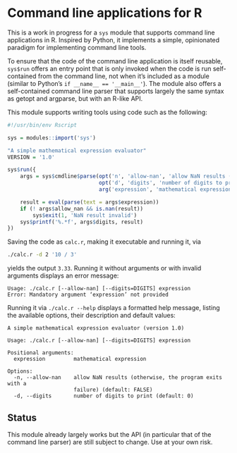 # Command line applications for R



This is a work in progress for a `sys` module that supports command line
applications in R. Inspired by Python, it implements a simple, opinionated
paradigm for implementing command line tools.

To ensure that the code of the command line application is itself reusable,
`sys$run` offers an entry point that is only invoked when the code is run
self-contained from the command line, not when it’s included as a module
(similar to Python’s `if __name__ == '__main__'`). The module also offers a
self-contained command line parser that supports largely the same syntax as
getopt and argparse, but with an R-like API.

This module supports writing tools using code such as the following:


```r
#!/usr/bin/env Rscript

sys = modules::import('sys')

"A simple mathematical expression evaluator"
VERSION = '1.0'

sys$run({
    args = sys$cmdline$parse(opt('n', 'allow-nan', 'allow NaN results (otherwise, the program exits with a failure)', FALSE),
                             opt('d', 'digits', 'number of digits to print', 0),
                             arg('expression', 'mathematical expression'))

    result = eval(parse(text = args$expression))
    if (! args$allow_nan && is.nan(result))
        sys$exit(1, 'NaN result invalid')
    sys$printf('%.*f', args$digits, result)
})
```

Saving the code as `calc.r`, making it executable and running it,
via

```bash
./calc.r -d 2 '10 / 3'
```

yields the output `3.33`. Running it without
arguments or with invalid arguments displays an error message:

```
Usage: ./calc.r [--allow-nan] [--digits=DIGITS] expression
Error: Mandatory argument ‘expression’ not provided
```

Running it via `./calc.r --help` displays a formatted help message, listing the
available options, their description and default values:

```
A simple mathematical expression evaluator (version 1.0)

Usage: ./calc.r [--allow-nan] [--digits=DIGITS] expression

Positional arguments:
  expression         mathematical expression

Options:
  -n, --allow-nan    allow NaN results (otherwise, the program exits with a
                     failure) (default: FALSE)
  -d, --digits       number of digits to print (default: 0)
```

## Status

This module already largely works but the API (in particular that of the command
line parser) are still subject to change. Use at your own risk.
